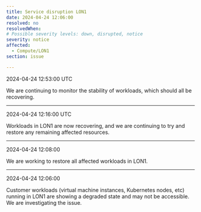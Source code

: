 ```yaml
---
title: Service disruption LON1
date: 2024-04-24 12:06:00
resolved: no
resolvedWhen:
# Possible severity levels: down, disrupted, notice
severity: notice
affected:
  - Compute/LON1
section: issue

---
```


2024-04-24 12:53:00 UTC

We are continuing to monitor the stability of workloads, which should all be recovering.

---

2024-04-24 12:16:00 UTC

Workloads in LON1 are now recovering, and we are continuing to try and restore any remaining affected resources.

---

2024-04-24 12:08:00

We are working to restore all affected workloads in LON1.

---

2024-04-24 12:06:00

Customer workloads (virtual machine instances, Kubernetes nodes, etc) running in LON1 are showing a degraded state and may not be accessible. We are investigating the issue.
